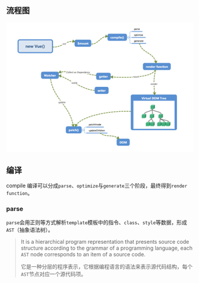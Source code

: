 ## 流程图

![vue](./image/vue.jpg)

## 编译

compile 编译可以分成`parse`、`optimize`与`generate`三个阶段，最终得到`render function`。

### parse

`parse`会用正则等方式解析`template`模板中的指令、`class`、`style`等数据，形成`AST`（抽象语法树）。

> It is a hierarchical program representation that presents source code structure according to the grammar of a programming language, each `AST` node corresponds to an item of a source code.
>
> 它是一种分层的程序表示，它根据编程语言的语法来表示源代码结构，每个`AST`节点对应一个源代码项。





